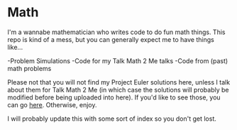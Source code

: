 # Math
I'm a wannabe mathematician who writes code to do fun math things. This repo is kind of a mess, but you can generally expect me to have things like...

-Problem Simulations
-Code for my Talk Math 2 Me talks
-Code from (past) math problems

Please not that you will not find my Project Euler solutions here, unless I talk about them for Talk Math 2 Me (in which case the solutions will probably be modified before being uploaded into here). If you'd like to see those, you can go [here](https://github.com/SomeDatabase/ProjectEuler). Otherwise, enjoy.

I will probably update this with some sort of index so you don't get lost.
